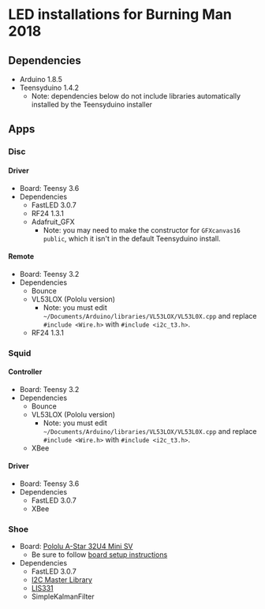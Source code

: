 # LED installations for Burning Man 2018

## Dependencies

- Arduino 1.8.5
- Teensyduino 1.4.2
    - Note: dependencies below do not include libraries automatically installed by the Teensyduino installer

## Apps

### Disc

#### Driver

- Board: Teensy 3.6
- Dependencies
    - FastLED 3.0.7
    - RF24 1.3.1
    - Adafruit_GFX
        - Note: you may need to make the constructor for `GFXcanvas16` `public`, which it isn't in the default Teensyduino install.

#### Remote

- Board: Teensy 3.2
- Dependencies
    - Bounce
    - VL53LOX (Pololu version)
        - Note: you must edit `~/Documents/Arduino/libraries/VL53LOX/VL53L0X.cpp` and replace `#include <Wire.h>` with `#include <i2c_t3.h>`.
    - RF24 1.3.1

### Squid

#### Controller

- Board: Teensy 3.2
- Dependencies
    - Bounce
    - VL53LOX (Pololu version)
        - Note: you must edit `~/Documents/Arduino/libraries/VL53LOX/VL53L0X.cpp` and replace `#include <Wire.h>` with `#include <i2c_t3.h>`.
    - XBee

#### Driver

- Board: Teensy 3.6
- Dependencies
    - FastLED 3.0.7
    - XBee

### Shoe

- Board: [Pololu A-Star 32U4 Mini SV](https://www.pololu.com/product/3145)
    - Be sure to follow [board setup instructions](https://www.pololu.com/docs/0J61/6.2)
- Dependencies
    - FastLED 3.0.7
    - [I2C Master Library](http://dsscircuits.com/index.php/articles/66-arduino-i2c-master-library)
    - [LIS331](https://github.com/szotsaki/LIS331)
    - SimpleKalmanFilter
